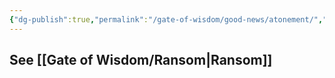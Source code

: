 ```yaml
---
{"dg-publish":true,"permalink":"/gate-of-wisdom/good-news/atonement/","tags":["#GateWisdom","GoodNews"]}
---
```


See [[Gate of Wisdom/Ransom\|Ransom]]
- 